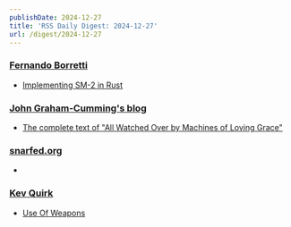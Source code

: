 ```yaml
---
publishDate: 2024-12-27
title: 'RSS Daily Digest: 2024-12-27'
url: /digest/2024-12-27
---
```


### [Fernando Borretti](https://borretti.me/)

  * [Implementing SM-2 in Rust](https://borretti.me/article/implementing-sm2-in-rust)
  
### [John Graham-Cumming's blog](http://blog.jgc.org/)

  * [The complete text of "All Watched Over by Machines of Loving Grace"](http://blog.jgc.org/feeds/8649792458628677830/comments/default)
  
### [snarfed.org](https://snarfed.org/)

  * [](https://snarfed.org/2024-12-26_54416)
  
### [Kev Quirk](https://kevquirk.com/)

  * [Use Of Weapons](https://kevquirk.com/blog/use-of-weapons)
  
